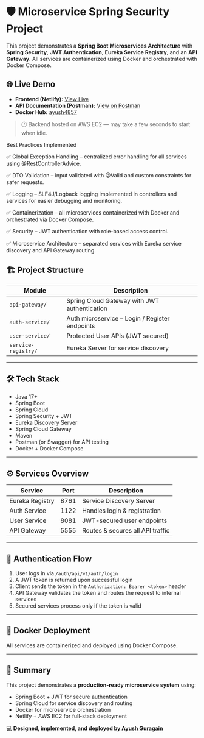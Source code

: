 # 🛡️ Microservice Spring Security Project

This project demonstrates a **Spring Boot Microservices Architecture** with **Spring Security**, **JWT Authentication**, **Eureka Service Registry**, and an **API Gateway**. All services are containerized using Docker and orchestrated with Docker Compose.

## 🌐 Live Demo

- **Frontend (Netlify):** [View Live](https://sprightly-toffee-322be7.netlify.app/login)
- **API Documentation (Postman):** [View on Postman](https://documenter.getpostman.com/view/33677881/2sB34cnhJa)
- **Docker Hub:** [ayush4857](https://hub.docker.com/repositories/ayush4857)

> 🕐 Backend hosted on AWS EC2 — may take a few seconds to start when idle.

Best Practices Implemented

✅ Global Exception Handling – centralized error handling for all services using @RestControllerAdvice.

✅ DTO Validation – input validated with @Valid and custom constraints for safer requests.

✅ Logging – SLF4J/Logback logging implemented in controllers and services for easier debugging and monitoring.

✅ Containerization – all microservices containerized with Docker and orchestrated via Docker Compose.

✅ Security – JWT authentication with role-based access control.

✅ Microservice Architecture – separated services with Eureka service discovery and API Gateway routing.


## 🏗️ Project Structure

| Module           | Description                                  |
|------------------|----------------------------------------------|
| `api-gateway/`   | Spring Cloud Gateway with JWT authentication |
| `auth-service/`  | Auth microservice – Login / Register endpoints |
| `user-service/`  | Protected User APIs (JWT secured)             |
| `service-registry/` | Eureka Server for service discovery       |

---

## 🛠️ Tech Stack

- Java 17+  
- Spring Boot  
- Spring Cloud  
- Spring Security + JWT  
- Eureka Discovery Server  
- Spring Cloud Gateway  
- Maven  
- Postman (or Swagger) for API testing  
- Docker + Docker Compose  

---

## ⚙️ Services Overview

| Service           | Port | Description                      |
|-------------------|------|----------------------------------|
| Eureka Registry   | 8761 | Service Discovery Server         |
| Auth Service      | 1122 | Handles login & registration     |
| User Service      | 8081 | JWT-secured user endpoints       |
| API Gateway       | 5555 | Routes & secures all API traffic |

---

## 🔐 Authentication Flow

1. User logs in via `/auth/api/v1/auth/login`  
2. A JWT token is returned upon successful login  
3. Client sends the token in the `Authorization: Bearer <token>` header  
4. API Gateway validates the token and routes the request to internal services  
5. Secured services process only if the token is valid  

---

## 🐳 Docker Deployment

All services are containerized and deployed using Docker Compose.

---
## 🧩 Summary

This project demonstrates a **production-ready microservice system** using:
- Spring Boot + JWT for secure authentication  
- Spring Cloud for service discovery and routing  
- Docker for microservice orchestration  
- Netlify + AWS EC2 for full-stack deployment  

💻 **Designed, implemented, and deployed by [Ayush Guragain](https://github.com/2023ayush)**
